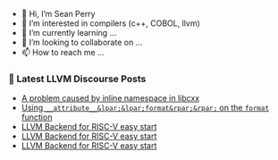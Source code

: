 - 👋 Hi, I’m Sean Perry
- 👀 I’m interested in compilers (c++, COBOL, llvm)
- 🌱 I’m currently learning ...
- 💞️ I’m looking to collaborate on ...
- 📫 How to reach me ...

<!---
s66perry/s66perry is a ✨ special ✨ repository because its `README.md` (this file) appears on your GitHub profile.
You can click the Preview link to take a look at your changes.
--->
### 📕 Latest LLVM Discourse Posts

<!-- DISCOURSE-LLVM:START -->
- [A problem caused by inline namespace in libcxx](https://discourse.llvm.org/t/a-problem-caused-by-inline-namespace-in-libcxx/66485#post_2)
- [Using `__attribute__&lpar;&lpar;format&rpar;&rpar;` on the `format` function](https://discourse.llvm.org/t/using-attribute-format-on-the-format-function/66487#post_2)
- [LLVM Backend for RISC-V easy start](https://discourse.llvm.org/t/llvm-backend-for-risc-v-easy-start/61508?page=2#post_25)
- [LLVM Backend for RISC-V easy start](https://discourse.llvm.org/t/llvm-backend-for-risc-v-easy-start/61508?page=2#post_24)
- [LLVM Backend for RISC-V easy start](https://discourse.llvm.org/t/llvm-backend-for-risc-v-easy-start/61508?page=2#post_23)
<!-- DISCOURSE-LLVM:END -->
